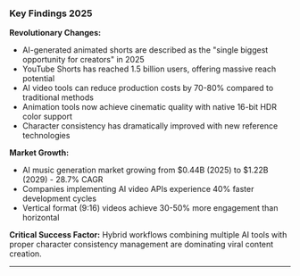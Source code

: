 ### Key Findings 2025

**Revolutionary Changes:**

- AI-generated animated shorts are described as the "single biggest opportunity for creators" in 2025
- YouTube Shorts has reached 1.5 billion users, offering massive reach potential
- AI video tools can reduce production costs by 70-80% compared to traditional methods
- Animation tools now achieve cinematic quality with native 16-bit HDR color support
- Character consistency has dramatically improved with new reference technologies

**Market Growth:**

- AI music generation market growing from $0.44B (2025) to $1.22B (2029) - 28.7% CAGR
- Companies implementing AI video APIs experience 40% faster development cycles
- Vertical format (9:16) videos achieve 30-50% more engagement than horizontal

**Critical Success Factor:**
Hybrid workflows combining multiple AI tools with proper character consistency management are dominating viral content creation.

---
